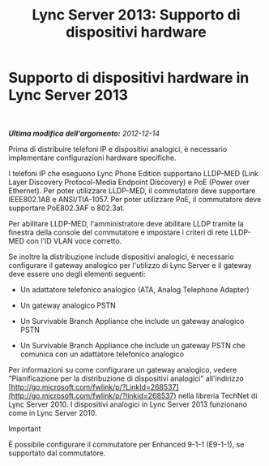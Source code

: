 ﻿---
title: 'Lync Server 2013: Supporto di dispositivi hardware'
TOCTitle: Supporto di dispositivi hardware
ms:assetid: ba07ca91-32b4-49cf-801c-47a2d1d96e18
ms:mtpsurl: https://technet.microsoft.com/it-it/library/Gg412908(v=OCS.15)
ms:contentKeyID: 49301777
ms.date: 08/24/2015
mtps_version: v=OCS.15
ms.translationtype: HT
---

# Supporto di dispositivi hardware in Lync Server 2013

 

_**Ultima modifica dell'argomento:** 2012-12-14_

Prima di distribuire telefoni IP e dispositivi analogici, è necessario implementare configurazioni hardware specifiche.

I telefoni IP che eseguono Lync Phone Edition supportano LLDP-MED (Link Layer Discovery Protocol-Media Endpoint Discovery) e PoE (Power over Ethernet). Per poter utilizzare LLDP-MED, il commutatore deve supportare IEEE802.1AB e ANSI/TIA-1057. Per poter utilizzare PoE, il commutatore deve supportare PoE802.3AF o 802.3at.

Per abilitare LLDP-MED, l'amministratore deve abilitare LLDP tramite la finestra della console del commutatore e impostare i criteri di rete LLDP-MED con l'ID VLAN voce corretto.

Se inoltre la distribuzione include dispositivi analogici, è necessario configurare il gateway analogico per l'utilizzo di Lync Server e il gateway deve essere uno degli elementi seguenti:

  - Un adattatore telefonico analogico (ATA, Analog Telephone Adapter)

  - Un gateway analogico PSTN

  - Un Survivable Branch Appliance che include un gateway analogico PSTN

  - Un Survivable Branch Appliance che include un gateway PSTN che comunica con un adattatore telefonico analogico

Per informazioni su come configurare un gateway analogico, vedere "Pianificazione per la distribuzione di dispositivi analogici" all'indirizzo [http://go.microsoft.com/fwlink/p/?LinkId=268537](http://go.microsoft.com/fwlink/p/?linkid=268537) nella libreria TechNet di Lync Server 2010. I dispositivi analogici in Lync Server 2013 funzionano come in Lync Server 2010.

> [!important]  
> È possibile configurare il commutatore per Enhanced 9-1-1 (E9-1-1), se supportato dal commutatore.
